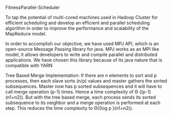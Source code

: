 FitnessParallel-Scheduler

To tap the potential of multi-cored machines used in Hadoop Cluster for efficient scheduling  and develop an efficient and parallel scheduling algorithm in order to improve the performance and scalability of the MapReduce model.
 
In order to accomplish our objective, we have used MPJ API, which is an open-source Message Passing library for java. MPJ works as an MPI like model, it allows developers to write and compile parallel and distributed applications. We have chosen this library because of its java nature that is compatible with YARN
 
Tree Based Merge Implementation: 
If there are n elements to sort and p processes, then each slave sorts (n/p) values and master gathers the sorted subsequences. Master now has p sorted subsequences and it will have to call merge operation (p-1) times. Hence a time complexity of Θ ((p-1) (n1+n2)). But with the tree based merge, each process sends its sorted subsequence to its neighbor and a merge operation is performed at each step. This reduces the time complexity to Θ((log p )(n1+n2)).
